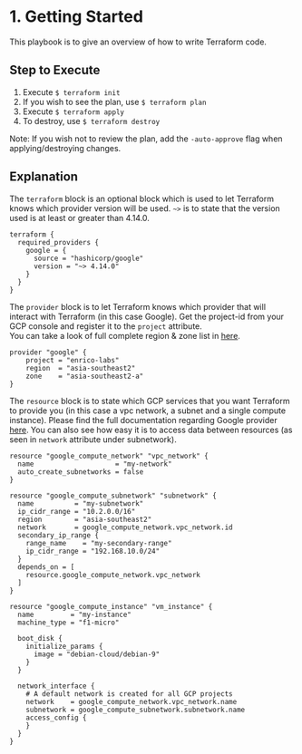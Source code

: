 # 1. Getting Started
This playbook is to give an overview of how to write Terraform code.  

## Step to Execute
1. Execute `$ terraform init`
2. If you wish to see the plan, use `$ terraform plan`
3. Execute `$ terraform apply`
4. To destroy, use `$ terraform destroy`

Note: If you wish not to review the plan, add the `-auto-approve` flag when applying/destroying changes.

## Explanation
The `terraform` block is an optional block which is used to let Terraform knows which provider version will be used. `~>` is to state that the version used is at least or greater than 4.14.0.
```
terraform {
  required_providers {
    google = {
      source = "hashicorp/google"
      version = "~> 4.14.0"
    }
  }
}
```

The `provider` block is to let Terraform knows which provider that will interact with Terraform (in this case Google). Get the project-id from your GCP console and register it to the `project` attribute.  
You can take a look of full complete region & zone list in [here](https://cloud.google.com/compute/docs/regions-zones).
```
provider "google" {
    project = "enrico-labs"
    region  = "asia-southeast2"
    zone    = "asia-southeast2-a"
}
```

The `resource` block is to state which GCP services that you want Terraform to provide you (in this case a vpc network, a subnet and a single compute instance). Please find the full documentation regarding Google provider [here](https://registry.terraform.io/providers/hashicorp/google/latest/docs). You can also see how easy it is to access data between resources (as seen in `network` attribute under subnetwork).
```
resource "google_compute_network" "vpc_network" {
  name                    = "my-network"
  auto_create_subnetworks = false
}

resource "google_compute_subnetwork" "subnetwork" {
  name          = "my-subnetwork"
  ip_cidr_range = "10.2.0.0/16"
  region        = "asia-southeast2"
  network       = google_compute_network.vpc_network.id
  secondary_ip_range {
    range_name    = "my-secondary-range"
    ip_cidr_range = "192.168.10.0/24"
  }
  depends_on = [
    resource.google_compute_network.vpc_network
  ]
}

resource "google_compute_instance" "vm_instance" {
  name         = "my-instance"
  machine_type = "f1-micro"

  boot_disk {
    initialize_params {
      image = "debian-cloud/debian-9"
    }
  }

  network_interface {
    # A default network is created for all GCP projects
    network    = google_compute_network.vpc_network.name
    subnetwork = google_compute_subnetwork.subnetwork.name
    access_config {
    }
  }
}
```